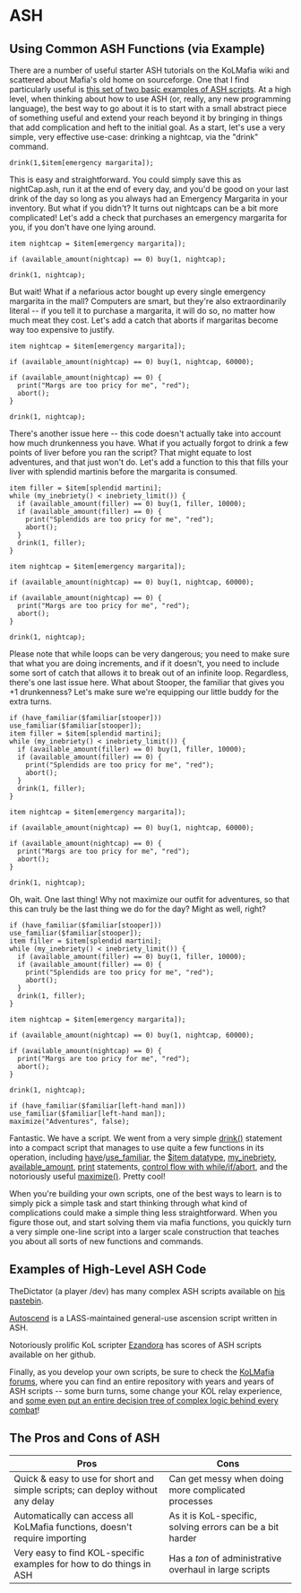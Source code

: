 # ASH
## Using Common ASH Functions (via Example)
There are a number of useful starter ASH tutorials on the KoLMafia wiki and scattered about Mafia's old home on sourceforge. One that I find particularly useful is [this set of two basic examples of ASH scripts](https://kolmafia.sourceforge.io/advanced.html). At a high level, when thinking about how to use ASH (or, really, any new programming language), the best way to go about it is to start with a small abstract piece of something useful and extend your reach beyond it by bringing in things that add complication and heft to the initial goal. As a start, let's use a very simple, very effective use-case: drinking a nightcap, via the "drink" command.
```ash
drink(1,$item[emergency margarita]);
```
This is easy and straightforward. You could simply save this as nightCap.ash, run it at the end of every day, and you'd be good on your last drink of the day so long as you always had an Emergency Margarita in your inventory. But what if you didn't? It turns out nightcaps can be a bit more complicated! Let's add a check that purchases an emergency margarita for you, if you don't have one lying around.
```ash
item nightcap = $item[emergency margarita]);

if (available_amount(nightcap) == 0) buy(1, nightcap);

drink(1, nightcap);
```
But wait! What if a nefarious actor bought up every single emergency margarita in the mall? Computers are smart, but they're also extraordinarily literal -- if you tell it to purchase a margarita, it will do so, no matter how much meat they cost. Let's add a catch that aborts if margaritas become way too expensive to justify. 

```ash
item nightcap = $item[emergency margarita]);

if (available_amount(nightcap) == 0) buy(1, nightcap, 60000);

if (available_amount(nightcap) == 0) {
  print("Margs are too pricy for me", "red");
  abort();
}

drink(1, nightcap);
```

There's another issue here -- this code doesn't actually take into account how much drunkenness you have. What if you actually forgot to drink a few points of liver before you ran the script? That might equate to lost adventures, and that just won't do. Let's add a function to this that fills your liver with splendid martinis before the margarita is consumed.

```ash
item filler = $item[splendid martini];
while (my_inebriety() < inebriety_limit()) {
  if (available_amount(filler) == 0) buy(1, filler, 10000);
  if (available_amount(filler) == 0) {
    print("Splendids are too pricy for me", "red");
    abort();
  }
  drink(1, filler);
}

item nightcap = $item[emergency margarita]);

if (available_amount(nightcap) == 0) buy(1, nightcap, 60000);

if (available_amount(nightcap) == 0) {
  print("Margs are too pricy for me", "red");
  abort();
}

drink(1, nightcap);
```

Please note that while loops can be very dangerous; you need to make sure that what you are doing increments, and if it doesn't, you need to include some sort of catch that allows it to break out of an infinite loop. Regardless, there's one last issue here. What about Stooper, the familiar that gives you +1 drunkenness? Let's make sure we're equipping our little buddy for the extra turns.

```ash
if (have_familiar($familiar[stooper])) use_familiar($familiar[stooper]);
item filler = $item[splendid martini];
while (my_inebriety() < inebriety_limit()) {
  if (available_amount(filler) == 0) buy(1, filler, 10000);
  if (available_amount(filler) == 0) {
    print("Splendids are too pricy for me", "red");
    abort();
  }
  drink(1, filler);
}

item nightcap = $item[emergency margarita]);

if (available_amount(nightcap) == 0) buy(1, nightcap, 60000);

if (available_amount(nightcap) == 0) {
  print("Margs are too pricy for me", "red");
  abort();
}

drink(1, nightcap);
```

Oh, wait. One last thing! Why not maximize our outfit for adventures, so that this can truly be the last thing we do for the day? Might as well, right?

```ash
if (have_familiar($familiar[stooper])) use_familiar($familiar[stooper]);
item filler = $item[splendid martini];
while (my_inebriety() < inebriety_limit()) {
  if (available_amount(filler) == 0) buy(1, filler, 10000);
  if (available_amount(filler) == 0) {
    print("Splendids are too pricy for me", "red");
    abort();
  }
  drink(1, filler);
}

item nightcap = $item[emergency margarita]);

if (available_amount(nightcap) == 0) buy(1, nightcap, 60000);

if (available_amount(nightcap) == 0) {
  print("Margs are too pricy for me", "red");
  abort();
}

drink(1, nightcap);

if (have_familiar($familiar[left-hand man])) use_familiar($familiar[left-hand man]);
maximize("Adventures", false);
```

Fantastic. We have a script. We went from a very simple [drink()](https://wiki.kolmafia.us/index.php/Drink) statement into a compact script that manages to use quite a few functions in its operation, including [have](https://wiki.kolmafia.us/index.php/Have_familiar)/[use_familiar](https://wiki.kolmafia.us/index.php/Use_familiar), the [$item datatype](https://wiki.kolmafia.us/index.php/Item), [my_inebriety](https://wiki.kolmafia.us/index.php/My_inebriety), [available_amount](https://wiki.kolmafia.us/index.php/Available_amount), [print](https://wiki.kolmafia.us/index.php/Print) statements, [control flow with while/if/abort](https://wiki.kolmafia.us/index.php/Control_Structures), and the notoriously useful [maximize()](https://wiki.kolmafia.us/index.php/Maximize). Pretty cool! 

When you're building your own scripts, one of the best ways to learn is to simply pick a simple task and start thinking through what kind of complications could make a simple thing less straightforward. When you figure those out, and start solving them via mafia functions, you quickly turn a very simple one-line script into a larger scale construction that teaches you about all sorts of new functions and commands. 

## Examples of High-Level ASH Code
TheDictator (a player /dev) has many complex ASH scripts available on [his pastebin](https://pastebin.com/u/thedictator).

[Autoscend](https://github.com/Loathing-Associates-Scripting-Society/autoscend) is a LASS-maintained general-use ascension script written in ASH.

Notoriously prolific KoL scripter [Ezandora](https://github.com/Ezandora) has scores of ASH scripts available on her github.

Finally, as you develop your own scripts, be sure to check the [KoLMafia forums](https://kolmafia.us/), where you can find an entire repository with years and years of ASH scripts -- some burn turns, some change your KOL relay experience, and [some even put an entire decision tree of complex logic behind every combat](https://kolmafia.us/threads/batbrain-a-central-nervous-system-for-consult-scripts.6445/)!

## The Pros and Cons of ASH
| Pros | Cons |
| ---- | ---- |
| Quick & easy to use for short and simple scripts; can deploy without any delay | Can get messy when doing more complicated processes |
| Automatically can access all KoLMafia functions, doesn't require importing | As it is KoL-specific, solving errors can be a bit harder |
| Very easy to find KOL-specific examples for how to do things in ASH | Has a *ton* of administrative overhaul in large scripts |
